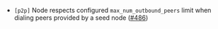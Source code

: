 - `[p2p]` Node respects configured `max_num_outbound_peers` limit when dialing
  peers provided by a seed node
  ([\#486](https://github.com/depinnetwork/por-consensus/issues/486))
